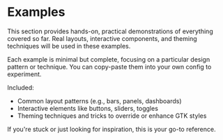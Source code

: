 # Examples

This section provides hands-on, practical demonstrations of everything covered so far. Real layouts, interactive components, and theming techniques will be used in these examples.

Each example is minimal but complete, focusing on a particular design pattern or technique. You can copy-paste them into your own config to experiment.

Included:

-   Common layout patterns (e.g., bars, panels, dashboards)
-   Interactive elements like buttons, sliders, toggles
-   Theming techniques and tricks to override or enhance GTK styles

If you're stuck or just looking for inspiration, this is your go-to reference.
